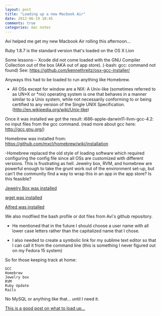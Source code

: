 ```yaml
---
layout: post
title: "Loading up a new Macbook Air"
date: 2012-06-19 10:45
comments: true
categories: mac notes
---
```


Avi helped me get my new Macbook Air rolling this afternoon...

Ruby 1.8.7 is the standard version that's loaded on the OS X Lion

Some lessons-- Xcode did not come loaded with the GNU Compiler Collection out of the box (AKA out of app store). (-bash: gcc: command not found) See: <https://github.com/kennethreitz/osx-gcc-installer/>

Anyways this had to be loaded to run anything like Homebrew.

- All OSs except for window are a NIX: A Unix-like (sometimes referred to as UN*X or *nix) operating system is one that behaves in a manner similar to a Unix system, while not necessarily conforming to or being certified to any version of the Single UNIX Specification. (http://en.wikipedia.org/wiki/Unix-like)

Once it was installed we got the result: i686-apple-darwin11-llvm-gcc-4.2: no input files from the gcc command. (read more about gcc here: <http://gcc.gnu.org/>)

Homebrew was installed from: https://github.com/mxcl/homebrew/wiki/installation

-Homebrew replaced the old style of loading software which required configuring the config file since all OSs are customized with different versions. This is frustrating as hell. Jewelry box, RVM, and homebrew are powerful enough to take the grunt work out of the environment set-up, but can't the community find a way to wrap this in an app in the app store? Is this feasible?

[Jewelry Box was installed](http://jewelrybox.unfiniti.com/)

[wget was installed](http://ftp.gnu.org/gnu/wget/)

[Alfred was installed](http://www.alfredapp.com/)

We also modfiied the bash profile or dot files from Avi's github repository.

- He mentioned that in the future I should choose a user name with all lower case letters rather than the capitalized name that I chose.

- I also needed to create a symbolic link for my sublime text editor so that I can call it from the command line (this is something I never figured out on my Fedora 15 system)

So for those keeping track at home:

    GCC
    Homebrew
    Jewelry box
    RVM
    Ruby Update
    Rails

No MySQL or anything like that... until I need it.



[This is a good post on what to load up...](http://tech.xtremelabs.com/how-to-setup-your-mac-for-rails-development/)